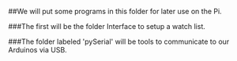 ##We will put some programs in this folder for later use on the Pi.

###The first will be the folder Interface to setup a watch list.

###The folder labeled 'pySerial' will be tools to communicate to our Arduinos via USB.
